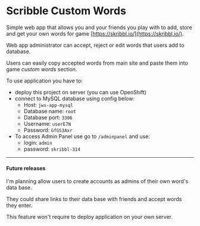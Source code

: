 # Scribble Custom Words

Simple web app that allows you and your friends you play with to add, store and get your own words for game [https://skribbl.io/](https://skribbl.io/).

Web app administrator can accept, reject or edit words that users add to database.

Users can easily copy accepted words from main site and paste them into game _custom words_ section.

To use application you have to:
* deploy this project on server (you can use OpenShift)
* connect to MySQL database using config below:
   * Host: `jws-app-mysql`
   * Database name: `root`
   * Database port: `3306`
   * Username: `userE7N`
   * Password: `GfGS3Axr`
* To access Admin Panel use go to `/adminpanel` and use:
   * login: `admin`
   * password: `skribbl-314`
   
***
#### Future releases

I'm planning allow users to create accounts as admins of their own word's data base.

They could share links to their data base with friends and accept words they enter.

This feature won't require to deploy application on your own server.
